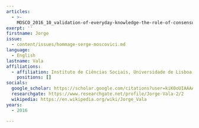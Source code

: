 ```yaml
---
articles:
  - >-
    MOSCO_2016_10_validation-of-everyday-knowledge-the-role-of-consensus-and-perceived-heterogeneity
exerpt: ''
firstname: Jorge
issue:
  - content/issues/hommage-serge-moscovici.md
language:
  - English
lastname: Vala
affiliations:
  - affiliation: Instituto de Ciências Sociais, Universidade de Lisboa, Portugal
    positions: []
socials:
  google_scholar: https://scholar.google.com/citations?user=kiK0oUIAAAAJ&hl=pt-PT
  researchgate: https://www.researchgate.net/profile/Jorge-Vala-2/2
  wikipedia: https://en.wikipedia.org/wiki/Jorge_Vala
years:
  - 2016

---
```

